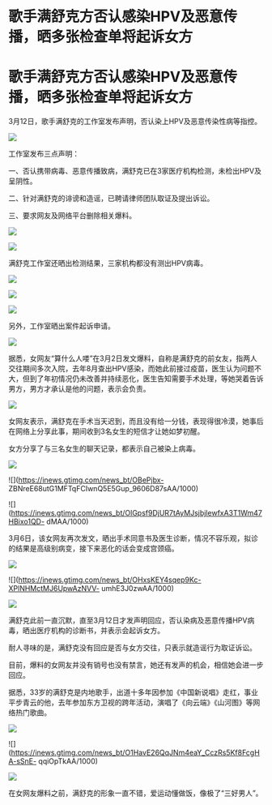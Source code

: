 # 歌手满舒克方否认感染HPV及恶意传播，晒多张检查单将起诉女方

# 歌手满舒克方否认感染HPV及恶意传播，晒多张检查单将起诉女方

3月12日，歌手满舒克的工作室发布声明，否认染上HPV及恶意传染性病等指控。

![](https://inews.gtimg.com/news_bt/O-GCtl0_fUaLR9lP7lEgZq6Obvg0ehZUEJTfz_5til8JkAA/1000)

工作室发布三点声明：

一、否认携带病毒、恶意传播致病，满舒克已在3家医疗机构检测，未检出HPV及呈阴性。

二、针对满舒克的诽谤和造谣，已聘请律师团队取证及提出诉讼。

三、要求网友及网络平台删除相关爆料。

![](https://inews.gtimg.com/news_bt/OIdAz8zTqwI92sWvZ0r3lk5e_tPRQ6ZFtc6l-BNgJyULEAA/1000)

![](https://inews.gtimg.com/news_bt/OEgB03nHKpNxyi3s7ATtUHx8Cyh3pNKzWaGfQzIg9CiOAAA/1000)

满舒克工作室还晒出检测结果，三家机构都没有测出HPV病毒。

![](https://inews.gtimg.com/news_bt/OMg8rEWjsLALbYxqV_X1xdYOjhTVdgNYFDw6n_YokzDsAAA/1000)

![](https://inews.gtimg.com/news_bt/OcrIJDcUzezGuH9xG_dCttiEIWGDjU8fjPLZEDaiSHfYQAA/1000)

![](https://inews.gtimg.com/news_bt/Oxgk97yTfUrJpD7feX4n8ydxbh3GZL9uuNe4G1KiKQXHkAA/1000)

另外，工作室晒出案件起诉申请。

![](https://inews.gtimg.com/news_bt/Owi41-VifEJ6XyKA8VRZtjGRQkWhctFByXZGrmgh04qzwAA/1000)

据悉，女网友“算什么人喽”在3月2日发文爆料，自称是满舒克的前女友，指两人交往期间多次入院，去年8月查出HPV感染，而她此前接过疫苗，医生认为问题不大，但到了年初情况仍未改善并持续恶化，医生告知需要手术处理，等她哭着告诉男方，男方才承认是他的问题，表示会负责。

![](https://inews.gtimg.com/news_bt/OwB1N0pgYbRF7DYP6W2lHxXGR6762ErAoYMjUMq1HtQi4AA/1000)

女网友表示，满舒克在手术当天迟到，而且没有给一分钱，表现得很冷漠，她事后在网络上分享此事，期间收到3名女生的短信才让她如梦初醒。

女方分享了与三名女生的聊天记录，都表示自己被染上病毒。

![](https://inews.gtimg.com/news_bt/Ouy1gnaQ_MrT8WBpHaiPiJ4-8V2HccTj7uGXQTj7UiQJAAA/1000)

![](https://inews.gtimg.com/news_bt/OBePjbx-
ZBNreE68utG1MFTqFCIwnQ5E5Gup_9606D87sAA/1000)

![](https://inews.gtimg.com/news_bt/OlGpsf9DjUR7tAyMJsjbjlewfxA3T1Wm47HBixo1QD-
dMAA/1000)

3月6日，该女网友再次发文，晒出手术同意书及医生诊断，情况不容乐观，拟诊的结果是高级别病变，接下来恶化的话会变成宫颈癌。

![](https://inews.gtimg.com/news_bt/O5nBehpjPQUwEGZfDreIbcNNQPzZ4WInhTOVVl_2WksgUAA/1000)

![](https://inews.gtimg.com/news_bt/OHxsKEY4sqep9Kc-XPlNHMctMJ6UpwAzNVV-
umhE3J0zwAA/1000)

![](https://inews.gtimg.com/news_bt/OyUp8sWOJvOVLyY6Yx5u9HA52JPGJmvZVgLE0oGag3GEsAA/1000)

满舒克此前一直沉默，直至3月12日才发声明回应，否认染病及恶意传播HPV病毒，晒出医疗机构的诊断书，并表示会起诉女方。

耐人寻味的是，满舒克没有回应是否与女方交往，只表示就造谣行为取证诉讼。

目前，爆料的女网友并没有销号也没有禁言，她还有发声的机会，相信她会进一步回应。

据悉，33岁的满舒克是内地歌手，出道十多年因参加《中国新说唱》走红，事业平步青云的他，去年参加东方卫视的跨年活动，演唱了《向云端》《山河图》等网络热门歌曲。

![](https://inews.gtimg.com/news_bt/O3Irf6EkglmKSxb9h5ay387Gnb3POPYvVFYAjxtPE8_igAA/1000)

![](https://inews.gtimg.com/news_bt/O1HavE26QqJNm4eaY_CczRs5Kf8FcgHA-sSnE-
qqiOpTkAA/1000)

![](https://inews.gtimg.com/news_bt/Oh5ZIxaY8IRDgM15mLB0MJj_M6ltHvjdc3mUCY1id5MLsAA/1000)

在女网友爆料之前，满舒克的形象一直不错，爱运动懂做饭，像极了“三好男人”。

